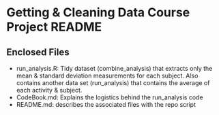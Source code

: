 # Getting & Cleaning Data Course Project README

## Enclosed Files
* run_analysis.R: Tidy dataset (combine_analysis) that extracts only the mean & standard deviation measurements for each subject.  Also contains another data set (run_analysis) that contains the average of each activity & subject.
* CodeBook.md: Explains the logistics behind the run_analysis code
* README.md: describes the associated files with the repo script

